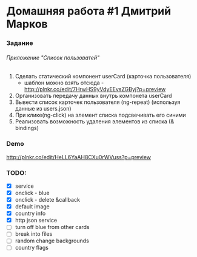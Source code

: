 # Домашняя работа #1 Дмитрий Марков

### Задание

###### Приложение "Список пользоватей"

1. Сделать статический компонент userCard (карточка пользователя)
      - шаблон можно взять отсюда - http://plnkr.co/edit/7HrwHS9yVdyEEvsZGByj?p=preview
2. Организовать передачу данных внутрь компонета userCard
3. Вывести список карточек пользователя (ng-repeat) (используя данные из users.json)
4. При клике(ng-click) на элемент списка подсвечивать его синими
5. Реализовать возможность удаления элементов из списка (& bindings)

### Demo
http://plnkr.co/edit/HeLL6YaAH8CXu0rWVuss?p=preview

### TODO:
- [x] service
- [x] onclick - blue
- [x] onclick - delete &callback
- [x] default image
- [x] country info
- [x] http json service
- [ ] turn off blue from other cards
- [ ] break into files
- [ ] random change backgrounds
- [ ] country flags